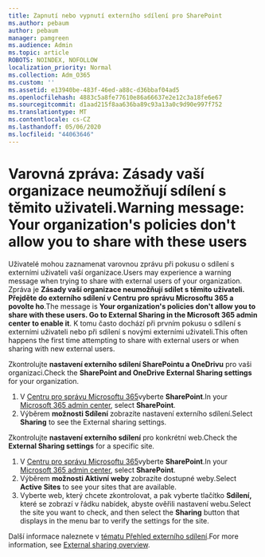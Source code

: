 ```yaml
---
title: Zapnutí nebo vypnutí externího sdílení pro SharePoint
ms.author: pebaum
author: pebaum
manager: pamgreen
ms.audience: Admin
ms.topic: article
ROBOTS: NOINDEX, NOFOLLOW
localization_priority: Normal
ms.collection: Adm_O365
ms.custom: ''
ms.assetid: e13940be-483f-46ed-a88c-d36bbaf04ad5
ms.openlocfilehash: 4883c5a8fe77610e86a66637e2e12c3a18fe6e67
ms.sourcegitcommit: d1aad215f8aa636ba89c93a13a0c9d90e997f752
ms.translationtype: MT
ms.contentlocale: cs-CZ
ms.lasthandoff: 05/06/2020
ms.locfileid: "44063646"
---
```

# <a name="warning-message-your-organizations-policies-dont-allow-you-to-share-with-these-users"></a><span data-ttu-id="cb667-102">Varovná zpráva: Zásady vaší organizace neumožňují sdílení s těmito uživateli.</span><span class="sxs-lookup"><span data-stu-id="cb667-102">Warning message: Your organization's policies don't allow you to share with these users</span></span>

<span data-ttu-id="cb667-103">Uživatelé mohou zaznamenat varovnou zprávu při pokusu o sdílení s externími uživateli vaší organizace.</span><span class="sxs-lookup"><span data-stu-id="cb667-103">Users may experience a warning message when trying to share with external users of your organization.</span></span> <span data-ttu-id="cb667-104">Zpráva je **Zásady vaší organizace neumožňují sdílet s těmito uživateli. Přejděte do externího sdílení v Centru pro správu Microsoftu 365 a povolte ho**.</span><span class="sxs-lookup"><span data-stu-id="cb667-104">The message is **Your organization's policies don't allow you to share with these users. Go to External Sharing in the Microsoft 365 admin center to enable it**.</span></span> <span data-ttu-id="cb667-105">K tomu často dochází při prvním pokusu o sdílení s externími uživateli nebo při sdílení s novými externími uživateli.</span><span class="sxs-lookup"><span data-stu-id="cb667-105">This often happens the first time attempting to share with external users or when sharing with new external users.</span></span>

<span data-ttu-id="cb667-106">Zkontrolujte **nastavení externího sdílení SharePointu a OneDrivu** pro vaši organizaci.</span><span class="sxs-lookup"><span data-stu-id="cb667-106">Check the **SharePoint and OneDrive External Sharing settings** for your organization.</span></span>

1. <span data-ttu-id="cb667-107">V [Centru pro správu Microsoftu 365](https://admin.microsoft.com/AdminPortal/Home#/homepage">https://admin.microsoft.com/)vyberte **SharePoint**.</span><span class="sxs-lookup"><span data-stu-id="cb667-107">In your [Microsoft 365 admin center](https://admin.microsoft.com/AdminPortal/Home#/homepage">https://admin.microsoft.com/), select **SharePoint**.</span></span>
3. <span data-ttu-id="cb667-108">Výběrem **možnosti Sdílení** zobrazíte nastavení externího sdílení.</span><span class="sxs-lookup"><span data-stu-id="cb667-108">Select **Sharing** to see the External sharing settings.</span></span>

<span data-ttu-id="cb667-109">Zkontrolujte **nastavení externího sdílení** pro konkrétní web.</span><span class="sxs-lookup"><span data-stu-id="cb667-109">Check the **External Sharing settings** for a specific site.</span></span>

1. <span data-ttu-id="cb667-110">V [Centru pro správu Microsoftu 365](https://admin.microsoft.com/AdminPortal/Home#/homepage">https://admin.microsoft.com/)vyberte **SharePoint**.</span><span class="sxs-lookup"><span data-stu-id="cb667-110">In your [Microsoft 365 admin center](https://admin.microsoft.com/AdminPortal/Home#/homepage">https://admin.microsoft.com/), select **SharePoint**.</span></span>
2. <span data-ttu-id="cb667-111">Výběrem **možnosti Aktivní weby** zobrazíte dostupné weby.</span><span class="sxs-lookup"><span data-stu-id="cb667-111">Select **Active Sites** to see your sites that are available.</span></span>
3. <span data-ttu-id="cb667-112">Vyberte web, který chcete zkontrolovat, a pak vyberte tlačítko **Sdílení,** které se zobrazí v řádku nabídek, abyste ověřili nastavení webu.</span><span class="sxs-lookup"><span data-stu-id="cb667-112">Select the site you want to check, and then select the **Sharing** button that displays in the menu bar to verify the settings for the site.</span></span>

<span data-ttu-id="cb667-113">Další informace naleznete v [tématu Přehled externího sdílení](https://docs.microsoft.com/sharepoint/external-sharing-overview).</span><span class="sxs-lookup"><span data-stu-id="cb667-113">For more information, see [External sharing overview](https://docs.microsoft.com/sharepoint/external-sharing-overview).</span></span>